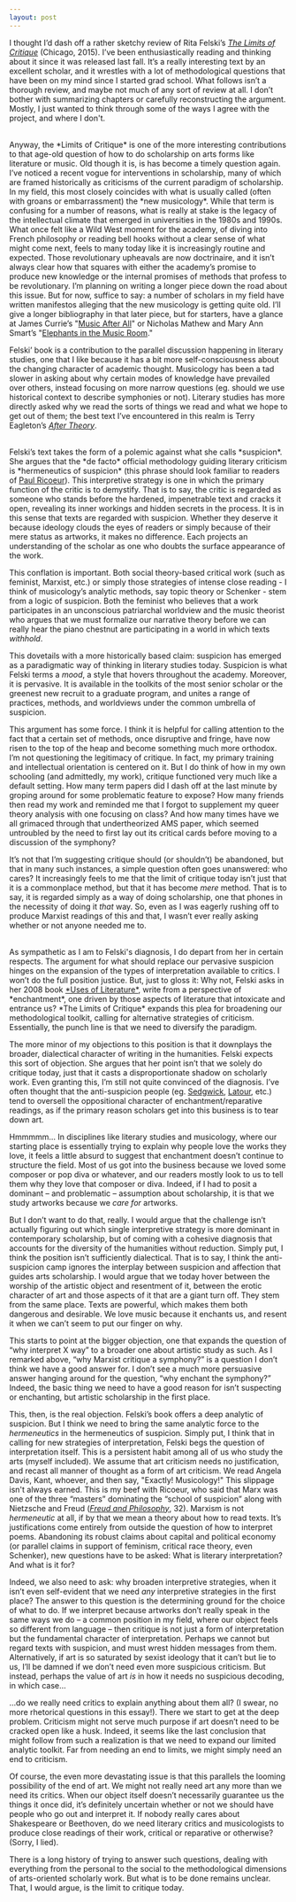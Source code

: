 ```yaml
---
layout: post
---
```


I thought I’d dash off a rather sketchy review of Rita Felski’s <a href="https://amzn.com/022629403X" target="blank">*The Limits of Critique*</a> (Chicago, 2015). I’ve been enthusiastically reading and thinking about it since it was released last fall. It’s a really interesting text by an excellent scholar, and it wrestles with a lot of methodological questions that have been on my mind since I started grad school. What follows isn’t a thorough review, and maybe not much of any sort of review at all. I don’t bother with summarizing chapters or carefully reconstructing the argument. Mostly, I just wanted to think through some of the ways I agree with the project, and where I don't.

<br>
Anyway, the *Limits of Critique* is one of the more interesting contributions to that age-old question of how to do scholarship on arts forms like literature or music. Old though it is, is has become a timely question again. I’ve noticed a recent vogue for interventions in scholarship, many of which are framed historically as criticisms of the current paradigm of scholarship. In my field, this most closely coincides with what is usually called (often with groans or embarrassment) the *new musicology*. While that term is confusing for a number of reasons, what is really at stake is the legacy of the intellectual climate that emerged in universities in the 1980s and 1990s. What once felt like a Wild West moment for the academy, of diving into French philosophy or reading bell hooks without a clear sense of what might come next, feels to many today like it is increasingly routine and expected. Those revolutionary upheavals are now doctrinaire, and it isn’t always clear how that squares with either the academy’s promise to produce new knowledge or the internal promises of methods that profess to be revolutionary. I’m planning on writing a longer piece down the road about this issue. But for now, suffice to say: a number of scholars in my field have written manifestos alleging that the new musicology is getting quite old. I’ll give a longer bibliography in that later piece, but for starters, have a glance at James Currie’s "<a href=" http://jams.ucpress.edu/content/62/1/145" target="blank">Music After All</a>" or Nicholas Mathew and Mary Ann Smart’s "<a href=" http://rep.ucpress.edu/content/132/1/61" target="blank">Elephants in the Music Room</a>."

Felski’ book is a contribution to the parallel discussion happening in literary studies, one that I like because it has a bit more self-consciousness about the changing character of academic thought. Musicology has been a tad slower in asking about why certain modes of knowledge have prevailed over others, instead focusing on more narrow questions (eg. should we use historical context to describe symphonies or not). Literary studies has more directly asked why we read the sorts of things we read and what we hope to get out of them; the best text I’ve encountered in this realm is Terry Eagleton’s <a href="https://amzn.com/0465017738" target="blank">*After Theory*</a>. 

<br>
Felski’s text takes the form of a polemic against what she calls *suspicion*. She argues that the *de facto* official methodology guiding literary criticism is *hermeneutics of suspicion* (this phrase should look familiar to readers of <a href="https://amzn.com/0300021895" target="blank">Paul Ricoeur</a>). This interpretive strategy is one in which the primary function of the critic is to demystify. That is to say, the critic is regarded as someone who stands before the hardened, impenetrable text and cracks it open, revealing its inner workings and hidden secrets in the process. It is in this sense that texts are regarded with suspicion. Whether they deserve it because ideology clouds the eyes of readers or simply because of their mere status as artworks, it makes no difference. Each projects an understanding of the scholar as one who doubts the surface appearance of the work.

This conflation is important. Both social theory-based critical work (such as feminist, Marxist, etc.) or simply those strategies of intense close reading - I think of musicology’s analytic methods, say topic theory or Schenker - stem from a logic of suspicion. Both the feminist who believes that a work participates in an unconscious patriarchal worldview and the music theorist who argues that we must formalize our narrative theory before we can really hear the piano chestnut are participating in a world in which texts *withhold*.

This dovetails with a more historically based claim: suspicion has emerged as a paradigmatic way of thinking in literary studies today. Suspicion is what Felski terms a *mood*, a style that hovers throughout the academy. Moreover, it is pervasive. It is available in the toolkits of the most senior scholar or the greenest new recruit to a graduate program, and unites a range of practices, methods, and worldviews under the common umbrella of suspicion.

This argument has some force. I think it is helpful for calling attention to the fact that a certain set of methods, once disruptive and fringe, have now risen to the top of the heap and become something much more orthodox. I’m not questioning the legitimacy of critique. In fact, my primary training and intellectual orientation is centered on it. But I do think of how in my own schooling (and admittedly, my work), critique functioned very much like a default setting. How many term papers did I dash off at the last minute by groping around for some problematic feature to expose? How many friends then read my work and reminded me that I forgot to supplement my queer theory analysis with one focusing on class? And how many times have we all grimaced through that undertheorized AMS paper, which seemed untroubled by the need to first lay out its critical cards before moving to a discussion of the symphony?

It’s not that I’m suggesting critique should (or shouldn’t) be abandoned, but that in many such instances, a simple question often goes unanswered: who cares? It increasingly feels to me that the limit of critique today isn’t just that it is a commonplace method, but that it has become *mere* method. That is to say, it is regarded simply as a way of doing scholarship, one that phones in the necessity of doing it *that* way. So, even as I was eagerly rushing off to produce Marxist readings of this and that, I wasn’t ever really asking whether or not anyone needed me to.

<br>
As sympathetic as I am to Felski's diagnosis, I do depart from her in certain respects. The argument for what should replace our pervasive suspicion hinges on the expansion of the types of interpretation available to critics. I won’t do the full position justice. But, just to gloss it: Why not, Felski asks in her 2008 book <a href="https://amzn.com/1405147245" target="blank">*Uses of Literature*</a>, write from a perspective of *enchantment*, one driven by those aspects of literature that intoxicate and entrance us? *The Limits of Critique* expands this plea for broadening our methodological toolkit, calling for alternative strategies of criticism. Essentially, the punch line is that we need to diversify the paradigm.

The more minor of my objections to this position is that it downplays the broader, dialectical character of writing in the humanities. Felski expects this sort of objection. She argues that her point isn’t that we solely do critique today, just that it casts a disproportionate shadow on scholarly work. Even granting this, I’m still not quite convinced of the diagnosis. I’ve often thought that the anti-suspicion people (eg. <a href="https://amzn.com/0822330156" target="blank">Sedgwick</a>, <a href="http://www.bruno-latour.fr/sites/default/files/89-CRITICAL-INQUIRY-GB.pdf" target="blank">Latour</a>, etc.) tend to oversell the oppositional character of enchantment/reparative readings, as if the primary reason scholars get into this business is to tear down art.

Hmmmmm... In disciplines like literary studies and musicology, where our starting place is essentially trying to explain why people love the works they love, it feels a little absurd to suggest that enchantment doesn’t continue to structure the field. Most of us got into the business because we loved some composer or pop diva or whatever, and our readers mostly look to us to tell them why they love that composer or diva. Indeed, if I had to posit a dominant – and problematic – assumption about scholarship, it is that we study artworks because we *care for* artworks.

 But I don’t want to do that, really. I would argue that the challenge isn’t actually figuring out which single interpretive strategy is more dominant in contemporary scholarship, but of coming with a cohesive diagnosis that accounts for the diversity of the humanities without reduction. Simply put, I think the position isn’t sufficiently dialectical. That is to say, I think the anti-suspicion camp ignores the interplay between suspicion and affection that guides arts scholarship. I would argue that we today hover between the worship of the artistic object and resentment of it, between the erotic character of art and those aspects of it that are a giant turn off. They stem from the same place. Texts are powerful, which makes them both dangerous and desirable. We love music because it enchants us, and resent it when we  can’t seem to put our finger on why.

This starts to point at the bigger objection, one that expands the question of “why interpret X way” to a broader one about artistic study as such. As I remarked above, “why Marxist critique a symphony?” is a question I don’t think we have a good answer for. I don’t see a much more persuasive answer hanging around for the question, “why enchant the symphony?” Indeed, the basic thing we need to have a good reason for isn’t suspecting or enchanting, but artistic scholarship in the first place.

This, then, is the real objection. Felski’s book offers a deep analytic of suspicion. But I think we need to bring the same analytic force to the *hermeneutics* in the hermeneutics of suspicion. Simply put, I think that in calling for new strategies of interpretation, Felski begs the question of interpretation itself. This is a persistent habit among all of us who study the arts (myself included). We assume that art criticism needs no justification, and recast all manner of thought as a form of art criticism. We read Angela Davis, Kant, whoever, and then say, "Exactly! Musicology!" This slippage isn't always earned. This is my beef with Ricoeur, who said that Marx was one of the three “masters” dominating the “school of suspicion” along with Nietzsche and Freud (<a href="https://amzn.com/0300021895" target="blank">*Freud and Philosophy*</a>, 32). Marxism is not *hermeneutic* at all, if by that we mean a theory about how to read texts. It’s justifications come entirely from outside the question of how to interpret poems. Abandoning its robust claims about capital and political economy (or parallel claims in support of feminism, critical race theory, even Schenker), new questions have to be asked: What is literary interpretation? And what is it for?

Indeed, we also need to ask: why broaden interpretive strategies, when it isn’t even self-evident that we need *any* interpretive strategies in the first place? The answer to this question is the determining ground for the choice of what to do. If we interpret because artworks don’t really speak in the same ways we do – a common position in my field, where our object feels so different from language – then critique is not just a form of interpretation but the fundamental character of interpretation. Perhaps we cannot but regard texts with suspicion, and must wrest hidden messages from them. Alternatively, if art is so saturated by sexist ideology that it can’t but lie to us, I’ll be damned if we don’t need even more suspicious criticism. But instead, perhaps the value of art *is* in how it needs no suspicious decoding, in which case…

…do we really need critics to explain anything about them all? (I swear, no more rhetorical questions in this essay!). There we start to get at the deep problem. Criticism might not serve much purpose if art doesn’t need to be cracked open like a husk. Indeed, it seems like the last conclusion that might follow from such a realization is that we need to expand our limited analytic toolkit. Far from needing an end to limits, we might simply need an end to criticism.

Of course, the even more devastating issue is that this parallels the looming possibility of the end of art. We might not really need art any more than we need its critics. When our object itself doesn’t necessarily guarantee us the things it once did, it’s definitely uncertain whether or not we should have people who go out and interpret it. If nobody really cares about Shakespeare or Beethoven, do we need literary critics and musicologists to produce close readings of their work, critical or reparative or otherwise? (Sorry, I lied).

There is a long history of trying to answer such questions, dealing with everything from the personal to the social to the methodological dimensions of arts-oriented scholarly work. But what is to be done remains unclear. That, I would argue, is the limit to critique today.
